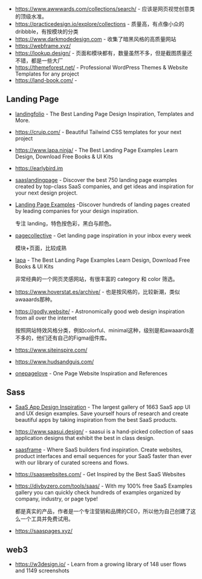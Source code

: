 - https://www.awwwards.com/collections/search/ - 应该是网页视觉创意类的顶级水准。
- https://practicedesign.io/explore/collections - 质量高，有点像小众的dribbble，有按模块的分类
- https://www.darkmodedesign.com - 收集了暗黑风格的高质量网站
- https://webframe.xyz/
- https://lookup.design/ - 页面和模块都有，数量虽然不多，但是截图质量还不错，都是一些大厂
- https://themeforest.net/ - Professional WordPress Themes & Website Templates for any project
- https://land-book.com/ - 

## Landing Page

- [landingfolio](https://www.landingfolio.com/) - The Best Landing Page Design Inspiration, Templates and More.
- https://cruip.com/ - Beautiful Tailwind CSS templates for your next project
- https://www.lapa.ninja/ - The Best Landing Page Examples
Learn Design, Download Free Books & UI Kits
- https://earlybird.im
- [saaslandingpage](https://saaslandingpage.com/) - Discover the best 750 landing page examples created by top-class SaaS companies, and get ideas and inspiration for your next design project.
- [Landing Page Examples](https://landings.dev/)  -Discover hundreds of landing pages created by leading companies for your design inspiration.

    专注 landing，特色按色彩，黑白与颜色。

- [pagecollective](https://pagecollective.com/) - Get landing page inspiration in your inbox every week

    模块+页面，比较成熟

- [lapa](https://www.lapa.ninja/) - The Best Landing Page Examples Learn Design, Download Free Books & UI Kits

    非常经典的一个网页灵感网站，有很丰富的 category 和 color 筛选。

- https://www.hoverstat.es/archive/ - 也是按风格的，比较新潮，类似awaaards那种。
- https://godly.website/ - Astronomically good web design inspiration from all over the internet

    按照网站特效风格分类，例如colorful、minimal这种，级别是和awaaards差不多的，他们还有自己的Figma组件库。

- https://www.siteinspire.com/
- https://www.hudsandguis.com/
- [onepagelove](https://onepagelove.com/inspiration) - One Page Website Inspiration and References

## Sass

- [SaaS App Design Inspiration](https://saasinterface.com/) - The largest gallery of 1663 SaaS app UI and UX design examples. Save yourself hours of research and create beautiful apps by taking inspiration from the best SaaS products.
- https://www.saasui.design/ - saasui is a hand-picked collection of saas application designs that exhibit the best in class design.
- [saasframe](https://www.saasframe.io/) - Where SaaS builders find inspiration. Create websites, product interfaces and email sequences for your SaaS faster than ever with our library of curated screens and flows.
- https://saaswebsites.com/ - Get Inspired by the Best SaaS Websites
- https://divbyzero.com/tools/saas/ - With my 100% free SaaS Examples gallery you can quickly check hundreds of examples organized by company, industry, or page type!

    都是真实的产品，作者是一个专注营销和品牌的CEO，所以他为自己创建了这么一个工具并免费试用。

- https://saaspages.xyz/

## web3

- https://w3design.io/ - Learn from a growing library of 148 user flows and 1149 screenshots
